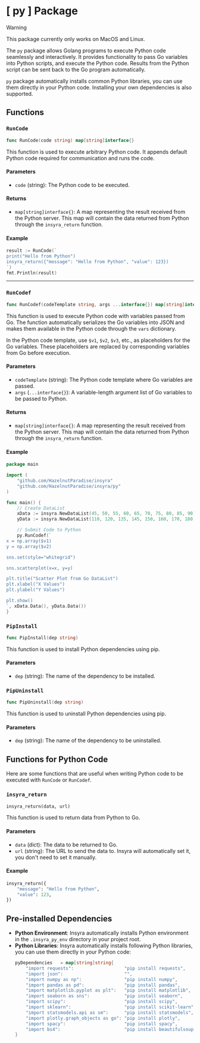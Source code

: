 # [ py ] Package

> [!WARNING]
> This package currently only works on MacOS and Linux.

The `py` package allows Golang programs to execute Python code seamlessly and interactively. It provides functionality to pass Go variables into Python scripts, and execute the Python code. Results from the Python script can be sent back to the Go program automatically.

`py` package automatically installs common Python libraries, you can use them directly in your Python code. Installing your own dependencies is also supported.

## Functions

### `RunCode`

```go
func RunCode(code string) map[string]interface{}
```

This function is used to execute arbitrary Python code. It appends default Python code required for communication and runs the code.

#### Parameters

- `code` (string): The Python code to be executed.

#### Returns

- `map[string]interface{}`: A map representing the result received from the Python server. This map will contain the data returned from Python through the `insyra_return` function.

#### Example

```go
result := RunCode(`
print("Hello from Python")
insyra_return({"message": "Hello from Python", "value": 123})
`)
fmt.Println(result)
```

---

### `RunCodef`

```go
func RunCodef(codeTemplate string, args ...interface{}) map[string]interface{}
```

This function is used to execute Python code with variables passed from Go. The function automatically serializes the Go variables into JSON and makes them available in the Python code through the `vars` dictionary.

In the Python code template, use `$v1`, `$v2`, `$v3`, etc., as placeholders for the Go variables. These placeholders are replaced by corresponding variables from Go before execution.

#### Parameters

- `codeTemplate` (string): The Python code template where Go variables are passed.
- `args` (`...interface{}`): A variable-length argument list of Go variables to be passed to Python.

#### Returns

- `map[string]interface{}`: A map representing the result received from the Python server. This map will contain the data returned from Python through the `insyra_return` function.

#### Example

```go
package main

import (
	"github.com/HazelnutParadise/insyra"
	"github.com/HazelnutParadise/insyra/py"
)

func main() {
	// Create DataList
	xData := insyra.NewDataList(45, 50, 55, 60, 65, 70, 75, 80, 85, 90)
	yData := insyra.NewDataList(110, 120, 135, 145, 150, 160, 170, 180, 190, 200)

	// Submit Code to Python
	py.RunCodef(`
x = np.array($v1)
y = np.array($v2)

sns.set(style="whitegrid")

sns.scatterplot(x=x, y=y)

plt.title("Scatter Plot from Go DataList")
plt.xlabel("X Values")
plt.ylabel("Y Values")

plt.show()
`, xData.Data(), yData.Data())
}

```

### `PipInstall`

```go
func PipInstall(dep string)
```

This function is used to install Python dependencies using pip.

#### Parameters

- `dep` (string): The name of the dependency to be installed.

### `PipUninstall`

```go
func PipUninstall(dep string)
```

This function is used to uninstall Python dependencies using pip.

#### Parameters

- `dep` (string): The name of the dependency to be uninstalled.

## Functions for Python Code

Here are some functions that are useful when writing Python code to be executed with `RunCode` or `RunCodef`.

### `insyra_return`

```python
insyra_return(data, url)
```

This function is used to return data from Python to Go.

#### Parameters

- `data` (dict): The data to be returned to Go.
- `url` (string): The URL to send the data to. Insyra will automatically set it, you don't need to set it manually.

#### Example

```python
insyra_return({
	"message": "Hello from Python",
	"value": 123,
})
```

## Pre-installed Dependencies

- **Python Environment**: Insyra automatically installs Python environment in the `.insyra_py_env` directory in your project root.
- **Python Libraries**: Insyra automatically installs following Python libraries, you can use them directly in your Python code:
	``` go
	pyDependencies   = map[string]string{
		"import requests":                   "pip install requests",       // HTTP requests
		"import json":                       "",                           // JSON data processing (built-in module)
		"import numpy as np":                "pip install numpy",          // Numerical operations
		"import pandas as pd":               "pip install pandas",         // Data analysis and processing
		"import matplotlib.pyplot as plt":   "pip install matplotlib",     // Data visualization
		"import seaborn as sns":             "pip install seaborn",        // Data visualization
		"import scipy":                      "pip install scipy",          // Scientific computing
		"import sklearn":                    "pip install scikit-learn",   // Machine learning
		"import statsmodels.api as sm":      "pip install statsmodels",    // Statistical modeling
		"import plotly.graph_objects as go": "pip install plotly",         // Interactive data visualization
		"import spacy":                      "pip install spacy",          // Efficient natural language processing
		"import bs4":                        "pip install beautifulsoup4", // Web scraping
	}
	```
